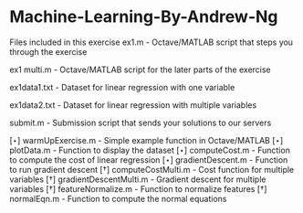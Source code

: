 # Machine-Learning-By-Andrew-Ng
Files included in this exercise
ex1.m - Octave/MATLAB script that steps you through the exercise 

ex1 multi.m - Octave/MATLAB script for the later parts of the exercise 

ex1data1.txt - Dataset for linear regression with one variable 

ex1data2.txt - Dataset for linear regression with multiple variables 

submit.m - Submission script that sends your solutions to our servers 

[⋆] warmUpExercise.m - Simple example function in Octave/MATLAB [⋆] plotData.m - Function to display the dataset
[⋆] computeCost.m - Function to compute the cost of linear regression [⋆] gradientDescent.m - Function to run gradient descent
[†] computeCostMulti.m - Cost function for multiple variables
[†] gradientDescentMulti.m - Gradient descent for multiple variables [†] featureNormalize.m - Function to normalize features
[†] normalEqn.m - Function to compute the normal equations
